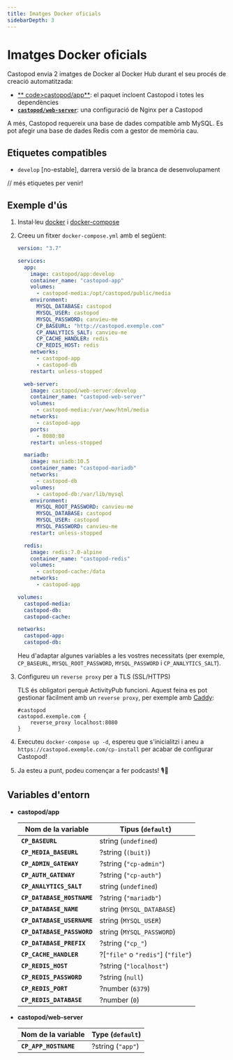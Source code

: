 ```yaml
---
title: Imatges Docker oficials
sidebarDepth: 3
---
```


# Imatges Docker oficials

Castopod envia 2 imatges de Docker al Docker Hub durant el seu procés de creació
automatitzada:

- [** code>castopod/app</code>**](https://hub.docker.com/r/castopod/app): el
  paquet incloent Castopod i totes les dependències
- [**`castopod/web-server`**](https://hub.docker.com/r/castopod/web-server): una
  configuració de Nginx per a Castopod

A més, Castopod requereix una base de dades compatible amb MySQL. Es pot afegir
una base de dades Redis com a gestor de memòria cau.

## Etiquetes compatibles

- `develop` [no-estable], darrera versió de la branca de desenvolupament

// més etiquetes per venir!

## Exemple d'ús

1.  Instal·leu [docker](https://docs.docker.com/get-docker/) i
    [docker-compose](https://docs.docker.com/compose/install/)
2.  Creeu un fitxer `docker-compose.yml` amb el següent:

    ```yml
    version: "3.7"

    services:
      app:
        image: castopod/app:develop
        container_name: "castopod-app"
        volumes:
          - castopod-media:/opt/castopod/public/media
        environment:
          MYSQL_DATABASE: castopod
          MYSQL_USER: castopod
          MYSQL_PASSWORD: canvieu-me
          CP_BASEURL: "http://castopod.exemple.com"
          CP_ANALYTICS_SALT: canvieu-me
          CP_CACHE_HANDLER: redis
          CP_REDIS_HOST: redis
        networks:
          - castopod-app
          - castopod-db
        restart: unless-stopped

      web-server:
        image: castopod/web-server:develop
        container_name: "castopod-web-server"
        volumes:
          - castopod-media:/var/www/html/media
        networks:
          - castopod-app
        ports:
          - 8080:80
        restart: unless-stopped

      mariadb:
        image: mariadb:10.5
        container_name: "castopod-mariadb"
        networks:
          - castopod-db
        volumes:
          - castopod-db:/var/lib/mysql
        environment:
          MYSQL_ROOT_PASSWORD: canvieu-me
          MYSQL_DATABASE: castopod
          MYSQL_USER: castopod
          MYSQL_PASSWORD: canvieu-me
        restart: unless-stopped

      redis:
        image: redis:7.0-alpine
        container_name: "castopod-redis"
        volumes:
          - castopod-cache:/data
        networks:
          - castopod-app

    volumes:
      castopod-media:
      castopod-db:
      castopod-cache:

    networks:
      castopod-app:
      castopod-db:
    ```

    Heu d'adaptar algunes variables a les vostres necessitats (per exemple,
    `CP_BASEURL`, `MYSQL_ROOT_PASSWORD`, `MYSQL_PASSWORD` i
    `CP_ANALYTICS_SALT`).

3.  Configureu un `reverse proxy` per a TLS (SSL/HTTPS)

    TLS és obligatori perquè ActivityPub funcioni. Aquest feina es pot gestionar
    fàcilment amb un `reverse proxy`, per exemple amb
    [Caddy](https://caddyserver.com/):

    ```
    #castopod
    castopod.exemple.com {
        reverse_proxy localhost:8080
    }
    ```

4.  Executeu `docker-compose up -d`, espereu que s'inicialitzi i aneu a
    `https://castopod.exemple.com/cp-install` per acabar de configurar Castopod!

5.  Ja esteu a punt, podeu començar a fer podcasts! 🎙️🚀

## Variables d'entorn

- **castopod/app**

  | Nom de la variable         | Tipus (`default`)                  |
  | -------------------------- | ---------------------------------- |
  | **`CP_BASEURL`**           | string (`undefined`)               |
  | **`CP_MEDIA_BASEURL`**     | ?string (`(buit)`)                 |
  | **`CP_ADMIN_GATEWAY`**     | ?string (`"cp-admin"`)             |
  | **`CP_AUTH_GATEWAY`**      | ?string (`"cp-auth"`)              |
  | **`CP_ANALYTICS_SALT`**    | string (`undefined`)               |
  | **`CP_DATABASE_HOSTNAME`** | ?string (`"mariadb"`)              |
  | **`CP_DATABASE_NAME`**     | string (`MYSQL_DATABASE`)          |
  | **`CP_DATABASE_USERNAME`** | string (`MYSQL_USER`)              |
  | **`CP_DATABASE_PASSWORD`** | string (`MYSQL_PASSWORD`)          |
  | **`CP_DATABASE_PREFIX`**   | ?string (`"cp_"`)                  |
  | **`CP_CACHE_HANDLER`**     | ?[`"file"` o `"redis"`] (`"file"`) |
  | **`CP_REDIS_HOST`**        | ?string (`"localhost"`)            |
  | **`CP_REDIS_PASSWORD`**    | ?string (`null`)                   |
  | **`CP_REDIS_PORT`**        | ?number (`6379`)                   |
  | **`CP_REDIS_DATABASE`**    | ?number (`0`)                      |

- **castopod/web-server**

  | Nom de la variable    | Type (`default`)  |
  | --------------------- | ----------------- |
  | **`CP_APP_HOSTNAME`** | ?string (`"app"`) |
